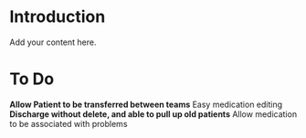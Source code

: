 # Introduction #

Add your content here.


# To Do #

**Allow Patient to be transferred between teams** Easy medication editing
**Discharge without delete, and able to pull up old patients** Allow medication to be associated with problems
